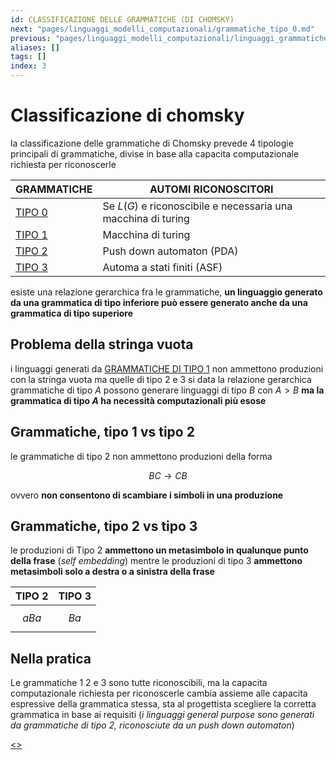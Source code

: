 ```yaml
---
id: CLASSIFICAZIONE DELLE GRAMMATICHE (DI CHOMSKY)
next: "pages/linguaggi_modelli_computazionali/grammatiche_tipo_0.md"
previous: "pages/linguaggi_modelli_computazionali/linguaggi_grammatiche.md"
aliases: []
tags: []
index: 3
---
```

# Classificazione di chomsky

 la classificazione delle grammatiche di Chomsky prevede 4 tipologie principali di grammatiche, divise in base alla capacita computazionale richiesta per riconoscerle

| GRAMMATICHE                       | AUTOMI RICONOSCITORI                                          |
| --------------------------------- | ------------------------------------------------------------- |
| [TIPO 0](pages/linguaggi_modelli_computazionali/grammatiche_tipo_0.md)   | Se $L(G)$ e riconoscibile e necessaria una macchina di turing |
| [TIPO 1](pages/linguaggi_modelli_computazionali/grammatiche_tipo_1.md)   | Macchina di turing                                            |
| [TIPO 2](pages/linguaggi_modelli_computazionali/grammatiche_tipo_2.md)   | Push down automaton (PDA)                                     |
| [TIPO 3](pages/linguaggi_modelli_computazionali/grammatiche_regolari.md) | Automa a stati finiti (ASF)                                   |

esiste una relazione gerarchica fra le grammatiche, **un linguaggio generato da una grammatica di tipo inferiore può essere generato anche da una grammatica di tipo superiore**

## Problema della stringa vuota

i linguaggi generati da [GRAMMATICHE DI TIPO 1](pages/linguaggi_modelli_computazionali/grammatiche_tipo_1.md) non ammettono produzioni con la stringa vuota ma quelle di tipo 2 e 3 si data la relazione gerarchica grammatiche di tipo $A$ possono generare linguaggi di tipo $B$ con $A\gt B$ **ma la grammatica di tipo $A$ ha necessità computazionali più esose**

## Grammatiche, tipo 1 vs tipo 2

le grammatiche di tipo 2 non ammettono produzioni della forma

$$BC \rightarrow CB$$

ovvero **non consentono di scambiare i simboli in una produzione**

## Grammatiche, tipo 2 vs tipo 3

le produzioni di Tipo 2 **ammettono un metasimbolo in qualunque punto della frase** (*self embedding*) mentre le produzioni di tipo 3 **ammettono metasimboli solo a destra o a sinistra della frase**

| TIPO 2  | TIPO 3 |
| ------- | ------ |
| $$aBa$$ | $$Ba$$ |

## Nella pratica

Le grammatiche 1 2 e 3 sono tutte riconoscibili, ma la capacita computazionale richiesta per riconoscerle cambia assieme alle capacita espressive della grammatica stessa, sta al progettista scegliere la corretta grammatica in base ai requisiti (*i linguaggi general purpose sono generati da grammatiche di tipo 2, riconosciute da un push down automaton*)

[<](pages/linguaggi_modelli_computazionali/linguaggi_grammatiche.md)[>](pages/linguaggi_modelli_computazionali/grammatiche_tipo_0.md)
